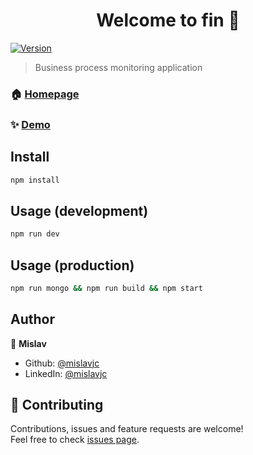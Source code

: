 <h1 align="center">Welcome to fin 👋</h1>
<p>
  <a href="https://www.npmjs.com/package/fin" target="_blank">
    <img alt="Version" src="https://img.shields.io/npm/v/fin.svg">
  </a>
</p>

> Business process monitoring application

### 🏠 [Homepage](https://fin.com.hr/)

### ✨ [Demo](https://fin.com.hr/)

## Install

```sh
npm install
```

## Usage (development)

```sh
npm run dev
```

## Usage (production)

```sh
npm run mongo && npm run build && npm start
```

## Author

👤 **Mislav**

* Github: [@mislavjc](https://github.com/mislavjc)
* LinkedIn: [@mislavjc](https://www.linkedin.com/in/mislav-jovani%C4%87-811021a8/)

## 🤝 Contributing

Contributions, issues and feature requests are welcome!<br />Feel free to check [issues page](https://github.com/mislavjc/next-fin/issues). 

